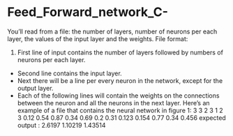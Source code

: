 # Feed_Forward_network_C-
You’ll read from a file: the number of layers, number of neurons per each layer, the
values of the input layer and the weights.
File format:
1. First line of input contains the number of layers followed by numbers of
neurons per each layer.
* Second line contains the input layer.
* Next there will be a line per every neuron in the network, except for the output
layer.
* Each of the following lines will contain the weights on the connections
between the neuron and all the neurons in the next layer.
Here’s an example of a file that contains the neural network in figure 1:
3 3 2 3
1 2 3
0.12 0.54
0.87 0.34
0.69 0.2
0.31 0.123 0.154
0.77 0.34 0.456
expected output :
2.6197 1.10219 1.43514
